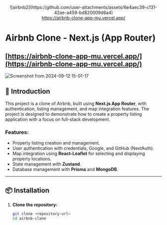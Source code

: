 <div align="center">
   ![airbnb2](https://github.com/user-attachments/assets/6e4aec39-c131-42ae-a459-bd820009d6a4)
   <div>
      <a href="https://airbnb-clone-app-mu.vercel.app/">https://airbnb-clone-app-mu.vercel.app/</a>
   </div>
</div>

# Airbnb Clone - Next.js (App Router)
## [https://airbnb-clone-app-mu.vercel.app/](https://airbnb-clone-app-mu.vercel.app/)

![Screenshot from 2024-09-12 15-01-17](https://github.com/user-attachments/assets/91041f18-7404-4c81-a328-6a40b61e6678)


## 🚀 Introduction
This project is a clone of Airbnb, built using **Next.js App Router**, with authentication, listing management, and map integration features. The project is designed to demonstrate how to create a property listing application with a focus on full-stack development.

### Features:
- Property listing creation and management.
- User authentication with credentials, Google, and GitHub (NextAuth).
- Map integration using **React-Leaflet** for selecting and displaying property locations.
- State management with **Zustand**.
- Database management with **Prisma** and **MongoDB**.

---

## 📦 Installation

1. **Clone the repository:**
   ```bash
   git clone <repository-url>
   cd airbnb-clone
